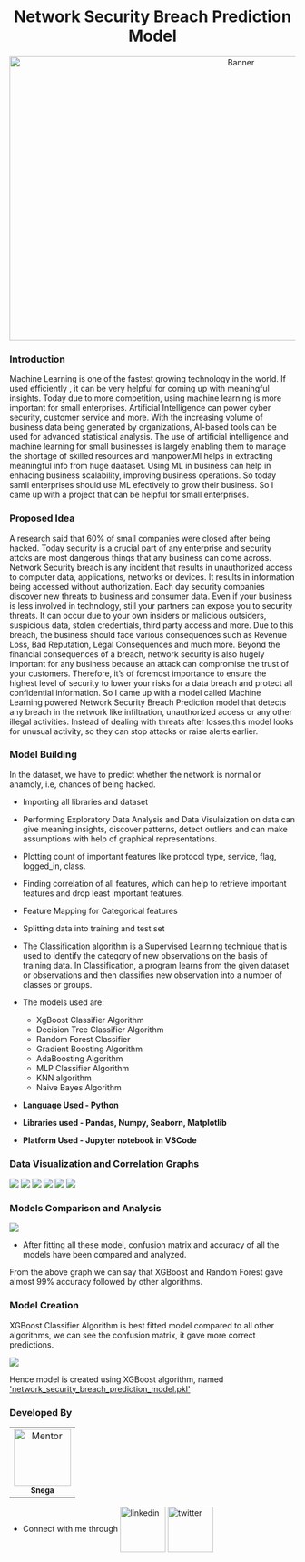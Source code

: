 <h1 align="center"> Network Security Breach Prediction Model </h1> 
<p align="center">
	<img src="https://github.com/snega16/network-security-breach-prediction-model/blob/main/images/banner.jpg" width=800 height=500 alt="Banner">
</p>

### Introduction
<p> Machine Learning is one of the fastest growing technology in the world. If used efficiently , it can be very helpful for coming up with meaningful insights. Today due to more competition, using machine learning is more important for small enterprises. Artificial Intelligence can power cyber security, customer service and more. With the increasing volume of business data being generated by organizations, AI-based tools can be used for advanced statistical analysis. The use of artificial intelligence and machine learning for small businesses is largely enabling them to manage the shortage of skilled resources and manpower.Ml helps in extracting meaningful info from huge daataset. Using ML in business can help in enhacing business scalability, improving business operations. So today samll enterprises should use ML efectively to grow their business. So I came up with a project that can be helpful for small enterprises.
</p>

### Proposed Idea
<p> A research said that 60% of small companies were closed after being hacked. Today security is a crucial part of any enterprise and security attcks are most dangerous things that any business can come across. Network Security breach is any incident that results in unauthorized access to computer data, applications, networks or devices. It results in information being accessed without authorization. Each day security companies discover new threats to business and consumer data. Even if your business is less involved in technology, still your partners can expose you to security threats. It can occur due to your own insiders or malicious outsiders, suspicious data, stolen credentials, third party access and more. Due to this breach, the business should face various consequences such as Revenue Loss, Bad Reputation, Legal Consequences and much more. Beyond the financial consequences of a breach, network security is also hugely important for any business because an attack can compromise the trust of your customers. Therefore, it’s of foremost importance to ensure the highest level of security to lower your risks for a data breach and protect all confidential information. So I came up with a model called Machine Learning powered Network Security Breach Prediction model that detects any breach in the network like infiltration, unauthorized access or any other illegal activities. Instead of dealing with threats after losses,this model looks for unusual activity, so they can stop attacks or raise alerts earlier.
</p>

### Model Building
 In the dataset, we have to predict whether the network is normal or anamoly, i.e, chances of being hacked. 
  - Importing all libraries and dataset
  - Performing Exploratory Data Analysis and Data Visulaization on data can give meaning insights, discover patterns, detect outliers and can make assumptions with help of graphical representations.
  - Plotting count of important features like protocol type, service, flag, logged_in, class.
  - Finding correlation of all features, which can help to retrieve important features and drop least important features.
  - Feature Mapping for Categorical features
  - Splitting data into training and test set
  - The Classification algorithm is a Supervised Learning technique that is used to identify the category of new observations on the basis of training data. In Classification, a program learns from the given dataset or observations and then classifies new observation into a number of classes or groups.
  - The models used are:
     - XgBoost Classifier Algorithm
     - Decision Tree Classifier Algorithm
     - Random Forest Classifier
     - Gradient Boosting Algorithm
     - AdaBoosting Algorithm
     - MLP Classifier Algorithm
     - KNN algorithm
     - Naive Bayes Algorithm
     
 - **Language Used - Python**
 - **Libraries used  - Pandas, Numpy, Seaborn, Matplotlib**
 - **Platform Used - Jupyter notebook in VSCode**

 ### Data Visualization and Correlation Graphs
   <img src= "https://github.com/snega16/network-security-breach-prediction-model/blob/main/images/protocol_type.png">
  <img src= "https://github.com/snega16/network-security-breach-prediction-model/blob/main/images/service.png">
  <img src= "https://github.com/snega16/network-security-breach-prediction-model/blob/main/images/flag.png">
  <img src= "https://github.com/snega16/network-security-breach-prediction-model/blob/main/images/logged_in.png">
  <img src= "https://github.com/snega16/network-security-breach-prediction-model/blob/main/images/class.png">
  <img src= "https://github.com/snega16/network-security-breach-prediction-model/blob/main/images/correlation.png">
  
  ### Models Comparison and Analysis
  <img src ="https://github.com/snega16/network-security-breach-prediction-model/blob/main/images/accuracy_graph.png">
  
   - After fitting all these model, confusion matrix and accuracy of all the models have been compared and analyzed.
   
  From the above graph we can say that XGBoost and Random Forest gave almost 99% accuracy followed by other algorithms.
  
  ### Model Creation
  XGBoost Classifier Algorithm is best fitted model compared to all other algorithms, we can see the confusion matrix, it gave more correct predictions.
  
  <img src="https://github.com/snega16/network-security-breach-prediction-model/blob/main/images/confusion_matrix.png">
  
   Hence model is created using XGBoost algorithm, named ['network_security_breach_prediction_model.pkl'](https://github.com/snega16/network-security-breach-prediction-model/blob/main/model/network_security_breach_prediction_model.pkl)
   
 ### Developed By
   <table>
<tr>
    <td align="center" thead="Mentor"><a href="https://github.com/snega16"><img src="https://avatars.githubusercontent.com/u/72247694?v=4" width="100px;" alt="Mentor"/><br /><sub><b>Snega</b></sub></a></td>
    
  </tr>
  </table>
  
   - Connect with me through
<a href="https://www.linkedin.com/in/snega-s-a286661b6" target="_blank"><img src="https://cdn2.iconfinder.com/data/icons/social-media-2199/64/social_media_isometric_14-linkedin-512.png" height="80px" width="80px" alt="linkedin" align="center"></a>
<a href="https://twitter.com/snega1611?s=03" target="_blank"><img src="https://raw.githubusercontent.com/edent/SuperTinyIcons/327222cbc79748bb5ab29aa33671e3de35837ec7/images/svg/twitter.svg" height="80px" width="80px" alt="twitter" align="center"></a>
   
